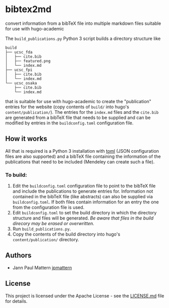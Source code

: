 # bibtex2md

convert information from a bibTeX file into multiple markdown files suitable for use with hugo-academic

The `build_publications.py` Python 3 script builds a directory structure like
```
build
├── ucsc_fda
│   ├── cite.bib
│   ├── featured.png
│   └── index.md
├── ucsc_fpi
│   ├── cite.bib
│   └── index.md
└── ucsc_osaka
    ├── cite.bib
    └── index.md
```
that is suitable for use with hugo-academic to create the "publication" entries for the website (copy contents of `build/` into hugo's `content/publication/`). The entries for the `index.md` files and the `cite.bib` are generated from a bibTeX file that needs to be supplied and can be modified by entries in the `buildconfig.toml` configuration file.

## How it works

All that is required is a Python 3 installation with [toml](https://pypi.org/project/toml/) (JSON configuration files are also supported) and a bibTeX file containing the information of the publications that need to be included (Mendeley can create such a file).

### To build:
1. Edit the `buildconfig.toml` configuration file to point to the bibTeX file and include the publications to generate entries for. Information not contained in the bibTeX file (like abstracts) can also be supplied via `buildconfig.toml`. If both files contain information for an entry the one from the configuration file is used.
2. Edit `buildconfig.toml` to set the build directory in which the directory structure and files will be generated. *Be aware that files in the build direcory may be erased or overwritten.*  
3. Run `build_publications.py`.
4. Copy the contents of the build directory into hugo's `content/publication/` directory.

## Authors

* Jann Paul Mattern [jpmattern](https://github.com/jpmattern)

## License

This project is licensed under the Apache License - see the [LICENSE.md](LICENSE.md) file for details.

